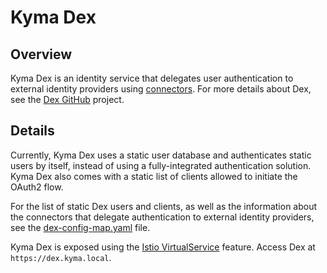 # Kyma Dex

## Overview

Kyma Dex is an identity service that delegates user authentication to external identity providers using [connectors](https://github.com/coreos/dex#connectors).
For more details about Dex, see the [Dex GitHub](https://github.com/coreos/dex) project.

## Details

Currently, Kyma Dex uses a static user database and authenticates static users by itself, instead of using a fully-integrated authentication solution. Kyma Dex also comes with a static list of clients allowed to initiate the OAuth2 flow.

For the list of static Dex users and clients, as well as the information about the connectors that delegate authentication to external identity providers, see the [dex-config-map.yaml](templates/dex-config-map.yaml) file.

Kyma Dex is exposed using the [Istio VirtualService](https://istio.io/docs/reference/config/istio.networking.v1alpha3/#VirtualService) feature. Access Dex at  `https://dex.kyma.local`.
